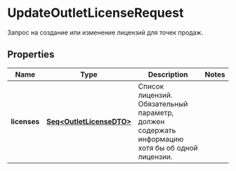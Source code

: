 

# UpdateOutletLicenseRequest

Запрос на создание или изменение лицензий для точек продаж.

## Properties

Name | Type | Description | Notes
------------ | ------------- | ------------- | -------------
**licenses** | [**Seq&lt;OutletLicenseDTO&gt;**](OutletLicenseDTO.md) | Список лицензий. Обязательный параметр, должен содержать информацию хотя бы об одной лицензии.  | 



